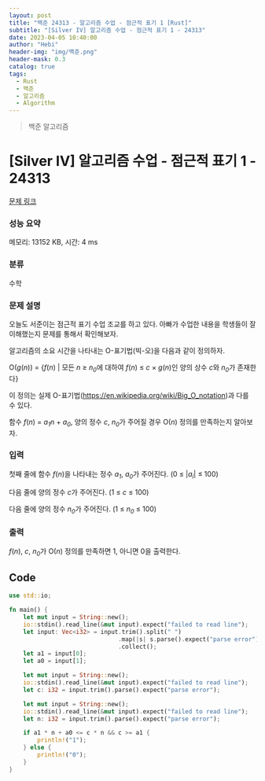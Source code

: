 ```yaml
---
layout: post
title: "백준 24313 - 알고리즘 수업 - 점근적 표기 1 [Rust]"
subtitle: "[Silver IV] 알고리즘 수업 - 점근적 표기 1 - 24313"
date: 2023-04-05 10:40:00
author: "Hebi"
header-img: "img/백준.png"
header-mask: 0.3
catalog: true
tags:
  - Rust
  - 백준
  - 알고리즘
  - Algorithm
---
```


> 백준 알고리즘

# [Silver IV] 알고리즘 수업 - 점근적 표기 1 - 24313

[문제 링크](https://www.acmicpc.net/problem/24313)

### 성능 요약

메모리: 13152 KB, 시간: 4 ms

### 분류

수학

### 문제 설명

<p>오늘도 서준이는 점근적 표기 수업 조교를 하고 있다. 아빠가 수업한 내용을 학생들이 잘 이해했는지 문제를 통해서 확인해보자.</p>

<p>알고리즘의 소요 시간을 나타내는 O-표기법(빅-오)을 다음과 같이 정의하자.</p>

<p>O(<em>g</em>(<em>n</em>)) = {<em>f</em>(<em>n</em>) | 모든 <em>n</em> ≥ <em>n<sub>0</sub></em>에 대하여 <em>f</em>(<em>n</em>) ≤ <em>c</em> × <em>g</em>(<em>n</em>)인 양의 상수 <em>c</em>와 <em>n<sub>0</sub></em>가 존재한다}</p>

<p>이 정의는 실제 O-표기법(<a href="https://en.wikipedia.org/wiki/Big_O_notation">https://en.wikipedia.org/wiki/Big_O_notation</a>)과 다를 수 있다.</p>

<p>함수 <em>f</em>(<em>n</em>) = <em>a<sub>1</sub>n </em>+ <em>a<sub>0</sub></em>, 양의 정수 <em>c</em>, <em>n<sub>0</sub></em>가 주어질 경우 O(<em>n</em>) 정의를 만족하는지 알아보자.</p>

### 입력

 <p>첫째 줄에 함수 <em>f</em>(<em>n</em>)을 나타내는 정수 <em>a<sub>1</sub></em>, <em>a</em><sub><em>0</em></sub>가 주어진다. (0 ≤ |<em>a<sub>i</sub></em>| ≤ 100)</p>

<p>다음 줄에 양의 정수 <em>c</em>가 주어진다. (1 ≤ <em>c</em> ≤ 100)</p>

<p>다음 줄에 양의 정수 <em>n<sub>0</sub></em>가 주어진다. (1 ≤ <em>n<sub>0</sub></em> ≤ 100)</p>

### 출력

 <p><em>f</em>(<em>n</em>), <em>c</em>, <em>n<sub>0</sub></em>가 O(<em>n</em>) 정의를 만족하면 1, 아니면 0을 출력한다.</p>

## Code

```rs
use std::io;

fn main() {
    let mut input = String::new();
    io::stdin().read_line(&mut input).expect("failed to read line");
    let input: Vec<i32> = input.trim().split(" ")
                               .map(|s| s.parse().expect("parse error"))
                               .collect();
    let a1 = input[0];
    let a0 = input[1];

    let mut input = String::new();
    io::stdin().read_line(&mut input).expect("failed to read line");
    let c: i32 = input.trim().parse().expect("parse error");

    let mut input = String::new();
    io::stdin().read_line(&mut input).expect("failed to read line");
    let n: i32 = input.trim().parse().expect("parse error");

    if a1 * n + a0 <= c * n && c >= a1 {
        println!("1");
    } else {
        println!("0");
    }
}

```
